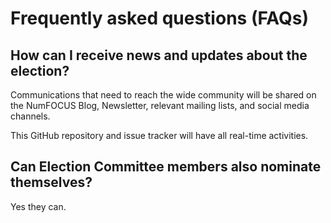 # Frequently asked questions (FAQs)

## How can I receive news and updates about the election?

Communications that need to reach the wide community will be shared on the NumFOCUS Blog, Newsletter, relevant mailing lists, and social media channels.

This GitHub repository and issue tracker will have all real-time activities.

## Can Election Committee members also nominate themselves?

Yes they can.
